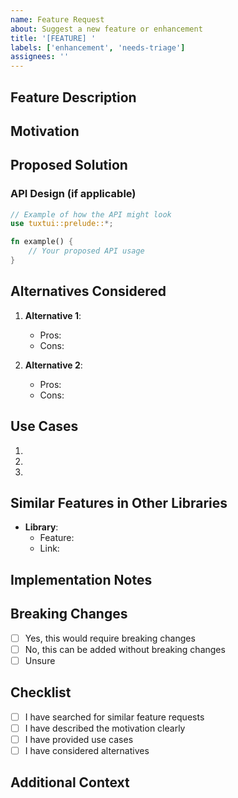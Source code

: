 ```yaml
---
name: Feature Request
about: Suggest a new feature or enhancement
title: '[FEATURE] '
labels: ['enhancement', 'needs-triage']
assignees: ''
---
```


## Feature Description

<!-- A clear and concise description of the feature you'd like to see -->

## Motivation

<!-- Why is this feature needed? What problem does it solve? -->

## Proposed Solution

<!-- Describe how you envision this feature working -->

### API Design (if applicable)

```rust
// Example of how the API might look
use tuxtui::prelude::*;

fn example() {
    // Your proposed API usage
}
```

## Alternatives Considered

<!-- Describe alternative solutions or features you've considered -->

1. **Alternative 1**: 
   - Pros: 
   - Cons: 

2. **Alternative 2**: 
   - Pros: 
   - Cons: 

## Use Cases

<!-- Describe specific use cases where this feature would be helpful -->

1. 
2. 
3. 

## Similar Features in Other Libraries

<!-- Are there similar features in ratatui, tui-rs, cursive, or other TUI libraries? -->

- **Library**: 
  - Feature: 
  - Link: 

## Implementation Notes

<!-- Optional: any technical considerations or implementation ideas -->

## Breaking Changes

<!-- Would this feature require breaking changes? -->

- [ ] Yes, this would require breaking changes
- [ ] No, this can be added without breaking changes
- [ ] Unsure

## Checklist

- [ ] I have searched for similar feature requests
- [ ] I have described the motivation clearly
- [ ] I have provided use cases
- [ ] I have considered alternatives

## Additional Context

<!-- Add any other context, mockups, or screenshots about the feature request here -->
